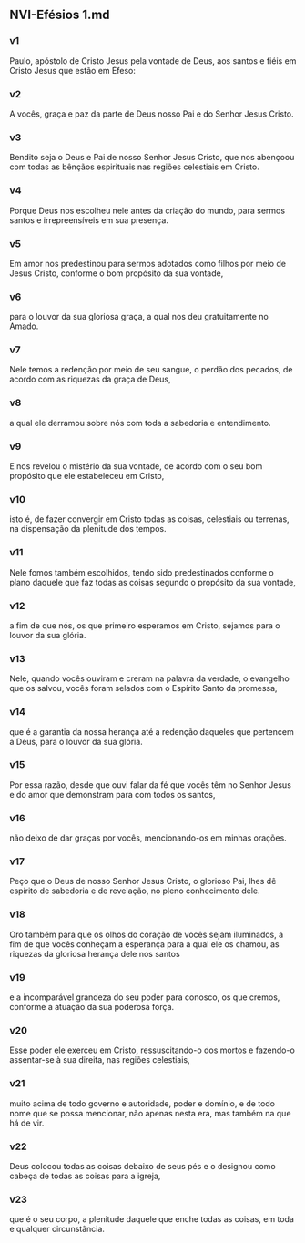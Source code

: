 ## NVI-Efésios 1.md
### v1
 Paulo, apóstolo de Cristo Jesus pela vontade de Deus, aos santos e fiéis em Cristo Jesus que estão em Éfeso:
### v2
 A vocês, graça e paz da parte de Deus nosso Pai e do Senhor Jesus Cristo.
### v3
 Bendito seja o Deus e Pai de nosso Senhor Jesus Cristo, que nos abençoou com todas as bênçãos espirituais nas regiões celestiais em Cristo.
### v4
 Porque Deus nos escolheu nele antes da criação do mundo, para sermos santos e irrepreensíveis em sua presença.
### v5
 Em amor nos predestinou para sermos adotados como filhos por meio de Jesus Cristo, conforme o bom propósito da sua vontade,
### v6
 para o louvor da sua gloriosa graça, a qual nos deu gratuitamente no Amado.
### v7
 Nele temos a redenção por meio de seu sangue, o perdão dos pecados, de acordo com as riquezas da graça de Deus,
### v8
 a qual ele derramou sobre nós com toda a sabedoria e entendimento.
### v9
 E nos revelou o mistério da sua vontade, de acordo com o seu bom propósito que ele estabeleceu em Cristo,
### v10
 isto é, de fazer convergir em Cristo todas as coisas, celestiais ou terrenas, na dispensação da plenitude dos tempos.
### v11
 Nele fomos também escolhidos, tendo sido predestinados conforme o plano daquele que faz todas as coisas segundo o propósito da sua vontade,
### v12
 a fim de que nós, os que primeiro esperamos em Cristo, sejamos para o louvor da sua glória.
### v13
 Nele, quando vocês ouviram e creram na palavra da verdade, o evangelho que os salvou, vocês foram selados com o Espírito Santo da promessa,
### v14
 que é a garantia da nossa herança até a redenção daqueles que pertencem a Deus, para o louvor da sua glória.
### v15
 Por essa razão, desde que ouvi falar da fé que vocês têm no Senhor Jesus e do amor que demonstram para com todos os santos,
### v16
 não deixo de dar graças por vocês, mencionando-os em minhas orações.
### v17
 Peço que o Deus de nosso Senhor Jesus Cristo, o glorioso Pai, lhes dê espírito de sabedoria e de revelação, no pleno conhecimento dele.
### v18
 Oro também para que os olhos do coração de vocês sejam iluminados, a fim de que vocês conheçam a esperança para a qual ele os chamou, as riquezas da gloriosa herança dele nos santos
### v19
 e a incomparável grandeza do seu poder para conosco, os que cremos, conforme a atuação da sua poderosa força.
### v20
 Esse poder ele exerceu em Cristo, ressuscitando-o dos mortos e fazendo-o assentar-se à sua direita, nas regiões celestiais,
### v21
 muito acima de todo governo e autoridade, poder e domínio, e de todo nome que se possa mencionar, não apenas nesta era, mas também na que há de vir.
### v22
 Deus colocou todas as coisas debaixo de seus pés e o designou como cabeça de todas as coisas para a igreja,
### v23
 que é o seu corpo, a plenitude daquele que enche todas as coisas, em toda e qualquer circunstância.
